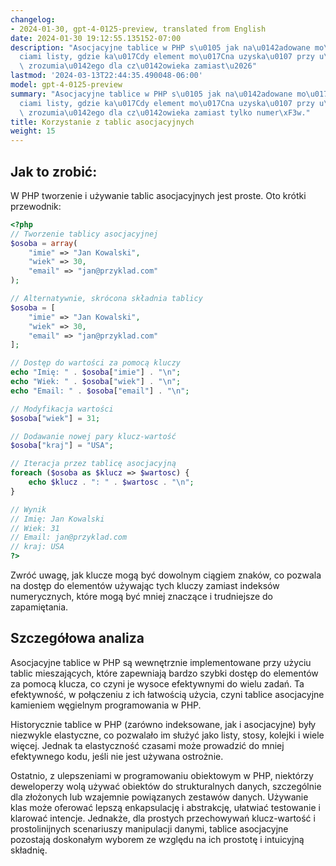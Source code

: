 ```yaml
---
changelog:
- 2024-01-30, gpt-4-0125-preview, translated from English
date: 2024-01-30 19:12:55.135152-07:00
description: "Asocjacyjne tablice w PHP s\u0105 jak na\u0142adowane mo\u017Cliwo\u015B\
  ciami listy, gdzie ka\u017Cdy element mo\u017Cna uzyska\u0107 przy u\u017Cyciu klucza\
  \ zrozumia\u0142ego dla cz\u0142owieka zamiast\u2026"
lastmod: '2024-03-13T22:44:35.490048-06:00'
model: gpt-4-0125-preview
summary: "Asocjacyjne tablice w PHP s\u0105 jak na\u0142adowane mo\u017Cliwo\u015B\
  ciami listy, gdzie ka\u017Cdy element mo\u017Cna uzyska\u0107 przy u\u017Cyciu klucza\
  \ zrozumia\u0142ego dla cz\u0142owieka zamiast tylko numer\xF3w."
title: Korzystanie z tablic asocjacyjnych
weight: 15
---
```


## Jak to zrobić:
W PHP tworzenie i używanie tablic asocjacyjnych jest proste. Oto krótki przewodnik:

```PHP
<?php
// Tworzenie tablicy asocjacyjnej
$osoba = array(
    "imie" => "Jan Kowalski",
    "wiek" => 30,
    "email" => "jan@przyklad.com"
);

// Alternatywnie, skrócona składnia tablicy
$osoba = [
    "imie" => "Jan Kowalski",
    "wiek" => 30,
    "email" => "jan@przyklad.com"
];

// Dostęp do wartości za pomocą kluczy
echo "Imię: " . $osoba["imie"] . "\n";
echo "Wiek: " . $osoba["wiek"] . "\n";
echo "Email: " . $osoba["email"] . "\n";

// Modyfikacja wartości
$osoba["wiek"] = 31;

// Dodawanie nowej pary klucz-wartość
$osoba["kraj"] = "USA";

// Iteracja przez tablicę asocjacyjną
foreach ($osoba as $klucz => $wartosc) {
    echo $klucz . ": " . $wartosc . "\n";
}

// Wynik
// Imię: Jan Kowalski
// Wiek: 31
// Email: jan@przyklad.com
// kraj: USA
?>
```

Zwróć uwagę, jak klucze mogą być dowolnym ciągiem znaków, co pozwala na dostęp do elementów używając tych kluczy zamiast indeksów numerycznych, które mogą być mniej znaczące i trudniejsze do zapamiętania.

## Szczegółowa analiza
Asocjacyjne tablice w PHP są wewnętrznie implementowane przy użyciu tablic mieszających, które zapewniają bardzo szybki dostęp do elementów za pomocą klucza, co czyni je wysoce efektywnymi do wielu zadań. Ta efektywność, w połączeniu z ich łatwością użycia, czyni tablice asocjacyjne kamieniem węgielnym programowania w PHP.

Historycznie tablice w PHP (zarówno indeksowane, jak i asocjacyjne) były niezwykle elastyczne, co pozwalało im służyć jako listy, stosy, kolejki i wiele więcej. Jednak ta elastyczność czasami może prowadzić do mniej efektywnego kodu, jeśli nie jest używana ostrożnie.

Ostatnio, z ulepszeniami w programowaniu obiektowym w PHP, niektórzy deweloperzy wolą używać obiektów do strukturalnych danych, szczególnie dla złożonych lub wzajemnie powiązanych zestawów danych. Używanie klas może oferować lepszą enkapsulację i abstrakcję, ułatwiać testowanie i klarować intencje. Jednakże, dla prostych przechowywań klucz-wartość i prostolinijnych scenariuszy manipulacji danymi, tablice asocjacyjne pozostają doskonałym wyborem ze względu na ich prostotę i intuicyjną składnię.
